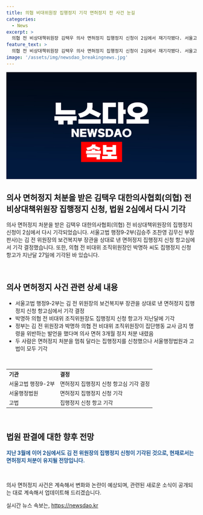 ```yaml
---
title: 의협 비대위원장 집행정지 기각 면허정지 전 사건 눈길
categories:
  - News
excerpt: >
  의협 전 비상대책위원장 김택우 의사 면허정지 집행정지 신청이 2심에서 재기각됐다. 서울고법은 면허정지 처분에 대한 항고를 기각하며 김 전 위원장과 박명하 의협 전 비대위 조직위원장의 발언을 이유로 의사 면허 3개월 정지 처분을 내린 정부를 지지했다. 집행정지를 신청한 두 사람의 요청은 모두 기각됐으며, 이에 대한 더 자세한 내용은 더팩트 뉴스 홈페이지에서 확인할 수 있다.
feature_text: >
  의협 전 비상대책위원장 김택우 의사 면허정지 집행정지 신청이 2심에서 재기각됐다. 서울고법은 면허정지 처분에 대한 항고를 기각하며 김 전 위원장과 박명하 의협 전 비대위 조직위원장의 발언을 이유로 의사 면허 3개월 정지 처분을 내린 정부를 지지했다. 집행정지를 신청한 두 사람의 요청은 모두 기각됐으며, 이에 대한 더 자세한 내용은 더팩트 뉴스 홈페이지에서 확인할 수 있다.
image: '/assets/img/newsdao_breakingnews.jpg'
---
```


<p><img src="/assets/img/newsdao_breakingnews.jpg" alt="ontimetimes 속보" /></p>

<h2 data-ke-size="size26">의사 면허정지 처분을 받은 김택우 대한의사협회(의협) 전 비상대책위원장 집행정지 신청, 법원 2심에서 다시 기각</h2>

<p>의사 면허정지 처분을 받은 김택우 대한의사협회(의협) 전 비상대책위원장의 집행정지 신청이 2심에서 다시 기각되었습니다. 서울고법 행정9-2부(김승주 조찬영 김무신 부장판사)는 김 전 위원장의 보건복지부 장관을 상대로 낸 면허정지 집행정지 신청 항고심에서 기각 결정했습니다. 또한, 의협 전 비대위 조직위원장인 박명하 씨도 집행정지 신청 항고가 지난달 27일에 기각된 바 있습니다.</p>

<p data-ke-size="size16">&nbsp;</p>

<h2 data-ke-size="size24">의사 면허정지 사건 관련 상세 내용</h2>

<ul>
  <li>서울고법 행정9-2부는 김 전 위원장의 보건복지부 장관을 상대로 낸 면허정지 집행정지 신청 항고심에서 기각 결정</li>
  <li>박명하 의협 전 비대위 조직위원장도 집행정지 신청 항고가 지난달에 기각</li>
  <li>정부는 김 전 위원장과 박명하 의협 전 비대위 조직위원장이 집단행동 교사 금지 명령을 위반하는 발언을 했다며 의사 면허 3개월 정지 처분 내렸음</li>
  <li>두 사람은 면허정지 처분을 멈춰 달라는 집행정지를 신청했으나 서울행정법원과 고법이 모두 기각</li>
</ul>

<p data-ke-size="size16">&nbsp;</p>

<table>
  <tr>
    <td><b>기관</b></td>
    <td><b>결정</b></td>
  </tr>
  <tr>
    <td>서울고법 행정9-2부</td>
    <td>면허정지 집행정지 신청 항고심 기각 결정</td>
  </tr>
  <tr>
    <td>서울행정법원</td>
    <td>면허정지 집행정지 신청 기각</td>
  </tr>
  <tr>
    <td>고법</td>
    <td>집행정지 신청 항고 기각</td>
  </tr>
</table>

<p data-ke-size="size16">&nbsp;</p>

<h2 data-ke-size="size24">법원 판결에 대한 향후 전망</h2>

<p><b><span style="color: #1a5490;">지난 3월에 이어 2심에서도 김 전 위원장의 집행정지 신청이 기각된 것으로, 현재로서는 면허정지 처분이 유지될 전망입니다.</span></b></p>

<p data-ke-size="size16">&nbsp;</p>

<p>의사 면허정지 사건은 계속해서 변화와 논란이 예상되며, 관련된 새로운 소식이 공개되는 대로 계속해서 업데이트해 드리겠습니다.</p>
실시간 뉴스 속보는, <a href="https://newsdao.kr" rel="dofollow">https://newsdao.kr</a>


